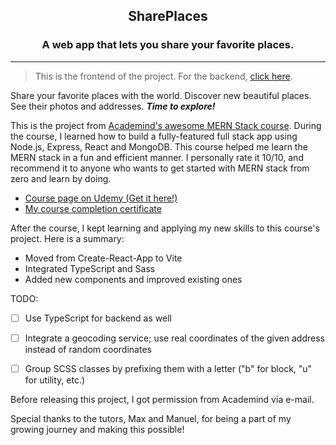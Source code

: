 <div align="center">

## SharePlaces

### A web app that lets you share your favorite places.

</div>

---


> This is the frontend of the project. For the backend, [click here](https://github.com/osmannyildiz/SharePlacesBackend).


Share your favorite places with the world. Discover new beautiful places. See their photos and addresses. ***Time to explore!***


<!-- > [Click here]() to see it live! (Data will be reset hourly) -->


This is the project from [Academind's awesome MERN Stack course](https://www.udemy.com/course/react-nodejs-express-mongodb-the-mern-fullstack-guide/). During the course, I learned how to build a fully-featured full stack app using Node.js, Express, React and MongoDB. This course helped me learn the MERN stack in a fun and efficient manner. I personally rate it 10/10, and recommend it to anyone who wants to get started with MERN stack from zero and learn by doing.
- [Course page on Udemy (Get it here!)](https://www.udemy.com/course/react-nodejs-express-mongodb-the-mern-fullstack-guide/)
- [My course completion certificate](https://www.udemy.com/certificate/UC-00e3bd34-12ad-4afe-9733-49be96b896d7/)


After the course, I kept learning and applying my new skills to this course's project. Here is a summary:
- Moved from Create-React-App to Vite
- Integrated TypeScript and Sass
- Added new components and improved existing ones


TODO:
- [ ] Use TypeScript for backend as well
- [ ] Integrate a geocoding service; use real coordinates of the given address instead of random coordinates
- [ ] Group SCSS classes by prefixing them with a letter ("b" for block, "u" for utility, etc.)


Before releasing this project, I got permission from Academind via e-mail.

Special thanks to the tutors, Max and Manuel, for being a part of my growing journey and making this possible!

